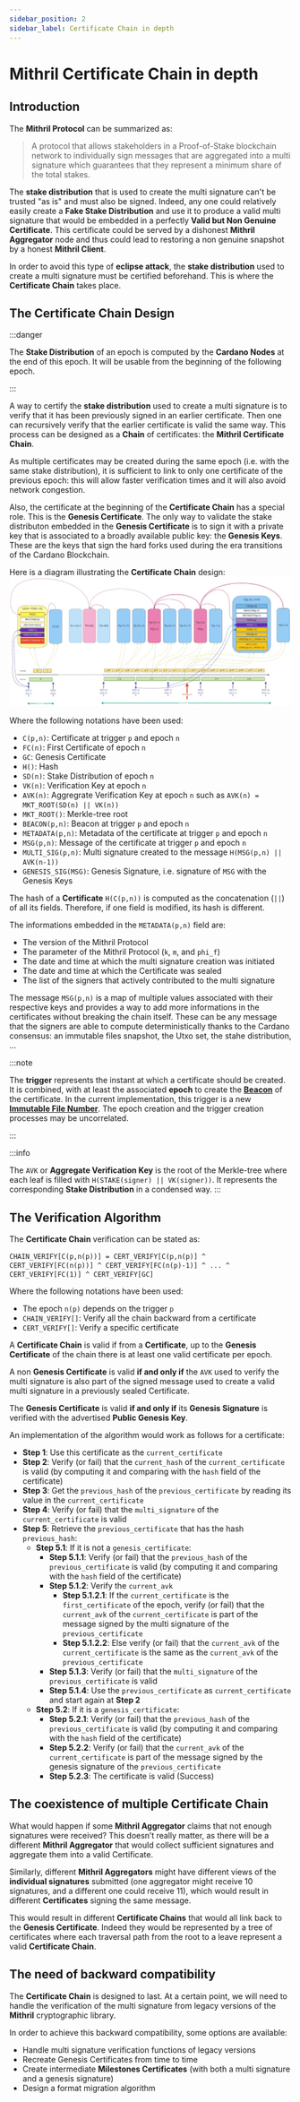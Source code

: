 ```yaml
---
sidebar_position: 2
sidebar_label: Certificate Chain in depth
---
```


# Mithril Certificate Chain in depth

## Introduction

The **Mithril Protocol** can be summarized as:

> A protocol that allows stakeholders in a Proof-of-Stake blockchain network to individually sign messages that are aggregated into a multi signature which guarantees that they represent a minimum share of the total stakes.

The **stake distribution** that is used to create the multi signature can't be trusted "as is" and must also be signed. Indeed, any one could relatively easily create a **Fake Stake Distribution** and use it to produce a valid multi signature that would be embedded in a perfectly **Valid but Non Genuine Certificate**. This certificate could be served by a dishonest **Mithril Aggregator** node and thus could lead to restoring a non genuine snapshot by a honest **Mithril Client**.

In order to avoid this type of **eclipse attack**, the **stake distribution** used to create a multi signature must be certified beforehand. This is where the **Certificate Chain** takes place.

## The Certificate Chain Design

:::danger

The **Stake Distribution** of an epoch is computed by the **Cardano Nodes** at the end of this epoch. It will be usable from the beginning of the following epoch.

:::

A way to certify the **stake distribution** used to create a multi signature is to verify that it has been previously signed in an earlier certificate. Then one can recursively verify that the earlier certificate is valid the same way. This process can be designed as a **Chain** of certificates: the **Mithril Certificate Chain**.

As multiple certificates may be created during the same epoch (i.e. with the same stake distribution), it is sufficient to link to only one certificate of the previous epoch: this will allow faster verification times and it will also avoid network congestion.

Also, the certificate at the beginning of the **Certificate Chain** has a special role. This is the **Genesis Certificate**. The only way to validate the stake distributon embedded in the **Genesis Certificate** is to sign it with a private key that is associated to a broadly available public key: the **Genesis Keys**. These are the keys that sign the hard forks used during the era transitions of the Cardano Blockchain.

Here is a diagram illustrating the **Certificate Chain** design:
[![Certificate Chain Design](images/certificate-chain.jpg)](images/certificate-chain.jpg)

Where the following notations have been used:

* `C(p,n)`: Certificate at trigger `p` and epoch `n`
* `FC(n)`: First Certificate of epoch `n`
* `GC`: Genesis Certificate
* `H()`: Hash
* `SD(n)`: Stake Distribution of epoch `n`
* `VK(n)`: Verification Key at epoch `n`
* `AVK(n)`: Aggregrate Verification Key at epoch `n` such as `AVK(n) = MKT_ROOT(SD(n) || VK(n))`
* `MKT_ROOT()`: Merkle-tree root
* `BEACON(p,n)`: Beacon at trigger `p` and epoch `n`
* `METADATA(p,n)`: Metadata of the certificate at trigger `p` and epoch `n`
* `MSG(p,n)`: Message of the certificate at trigger `p` and epoch `n`
* `MULTI_SIG(p,n)`: Multi signature created to the message `H(MSG(p,n) || AVK(n-1))`
* `GENESIS_SIG(MSG)`: Genesis Signature, i.e. signature of `MSG` with the Genesis Keys

The hash of a **Certificate** `H(C(p,n))` is computed as the concatenation (`||`) of all its fields. Therefore, if one field is modified, its hash is different.

The informations embedded in the `METADATA(p,n)` field are:

* The version of the Mithril Protocol
* The parameter of the Mithril Protocol (`k`, `m`, and `phi_f`)
* The date and time at which the multi signature creation was initiated
* The date and time at which the Certificate was sealed
* The list of the signers that actively contributed to the multi signature

The message `MSG(p,n)` is a map of multiple values associated with their respective keys and provides a way to add more informations in the certificates without breaking the chain itself. These can be any message that the signers are able to compute deterministically thanks to the Cardano consensus: an immutable files snapshot, the Utxo set, the stahe distribution, ...

:::note

The **trigger** represents the instant at which a certificate should be created. It is combined, with at least the associated **epoch** to create the [**Beacon**](../../glossary.md#beacon) of the certificate. In the current implementation, this trigger is a new [**Immutable File Number**](../../glossary.md#immutable-file-number). The epoch creation and the trigger creation processes may be uncorrelated.

:::

:::info

The `AVK` or **Aggregate Verification Key** is the root of the Merkle-tree where each leaf is filled with `H(STAKE(signer) || VK(signer))`. It represents the corresponding **Stake Distribution** in a condensed way.
:::

## The Verification Algorithm

The **Certificate Chain** verification can be stated as:

```
CHAIN_VERIFY[C(p,n(p))] = CERT_VERIFY[C(p,n(p)] ^ CERT_VERIFY[FC(n(p))] ^ CERT_VERIFY[FC(n(p)-1)] ^ ... ^ CERT_VERIFY[FC(1)] ^ CERT_VERIFY[GC]
```

Where the following notations have been used:

* The epoch `n(p)` depends on the trigger `p`
* `CHAIN_VERIFY[]`: Verify all the chain backward from a certificate
* `CERT_VERIFY[]`: Verify a specific certificate

A **Certificate Chain** is valid if from a **Certificate**, up to the **Genesis Certificate** of the chain there is at least one valid certificate per epoch.

A non **Genesis Certificate** is valid **if and only if** the `AVK` used to verify the multi signature is also part of the signed message used to create a valid multi signature in a previously sealed Certificate.

The **Genesis Certificate** is valid **if and only if** its **Genesis Signature** is verified with the advertised **Public Genesis Key**.

An implementation of the algorithm would work as follows for a certificate:

* **Step 1**: Use this certificate as the `current_certificate`
* **Step 2**: Verify (or fail) that the `current_hash` of the `current_certificate` is valid (by computing it and comparing with the `hash` field of the certificate)
* **Step 3**: Get the `previous_hash` of the `previous_certificate` by reading its value in the `current_certificate`
* **Step 4**: Verify (or fail) that the `multi_signature` of the `current_certificate` is valid
* **Step 5**: Retrieve the `previous_certificate` that has the hash `previous_hash`:
  * **Step 5.1**: If it is not a `genesis_certificate`:
    * **Step 5.1.1**: Verify (or fail) that the `previous_hash` of the `previous_certificate` is valid (by computing it and comparing with the `hash` field of the certificate)
    * **Step 5.1.2**: Verify the `current_avk`
      * **Step 5.1.2.1**: If the `current_certificate` is the `first_certificate` of the epoch, verify (or fail) that the `current_avk` of the `current_certificate` is part of the message signed by the multi signature of the `previous_certificate`
      * **Step 5.1.2.2**: Else verify (or fail) that the `current_avk` of the `current_certificate` is the same as the `current_avk` of the `previous_certificate`
    * **Step 5.1.3**: Verify (or fail) that the `multi_signature` of the `previous_certificate` is valid
    * **Step 5.1.4**: Use the `previous_certificate` as `current_certificate` and start again at **Step 2**
  * **Step 5.2**: If it is a `genesis_certificate`:
    * **Step 5.2.1**: Verify (or fail) that the `previous_hash` of the `previous_certificate` is valid (by computing it and comparing with the `hash` field of the certificate)
    * **Step 5.2.2**: Verify (or fail) that the `current_avk` of the `current_certificate` is part of the message signed by the genesis signature of the `previous_certificate`
    * **Step 5.2.3**: The certificate is valid (Success)

## The coexistence of multiple Certificate Chain

What would happen if some **Mithril Aggregator** claims that not enough signatures were received? This doesn’t really matter, as there will be a different **Mithril Aggregator** that would collect sufficient signatures and aggregate them into a valid Certificate.

Similarly, different **Mithril Aggregators** might have different views of the **individual signatures** submitted (one aggregator might receive 10 signatures, and a different one could receive 11), which would result in different **Certificates** signing the same message.

This would result in different **Certificate Chains** that would all link back to the **Genesis Certificate**. Indeed they would be represented by a tree of certificates where each traversal path from the root to a leave represent a valid **Certificate Chain**.

## The need of backward compatibility

The **Certificate Chain** is designed to last. At a certain point, we will need to handle the verification of the multi signature from legacy versions of the **Mithril** cryptographic library.

In order to achieve this backward compatibility, some options are available:

* Handle multi signature verification functions of legacy versions
* Recreate Genesis Certificates from time to time
* Create intermediate **Milestones Certificates** (with both a multi signature and a genesis signature)
* Design a format migration algorithm
